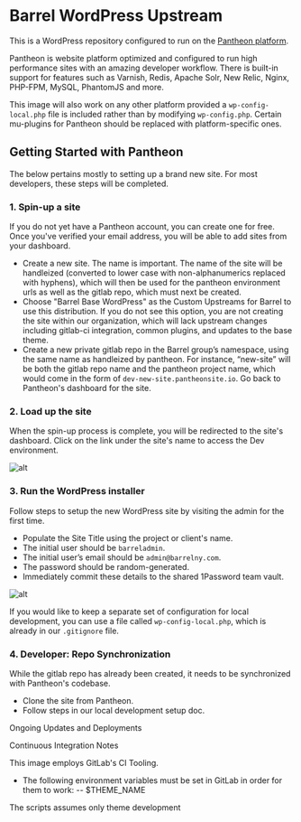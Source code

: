 # Barrel WordPress Upstream

This is a WordPress repository configured to run on the [Pantheon platform](https://pantheon.io).

Pantheon is website platform optimized and configured to run high performance sites with an amazing developer workflow. There is built-in support for features such as Varnish, Redis, Apache Solr, New Relic, Nginx, PHP-FPM, MySQL, PhantomJS and more. 

This image will also work on any other platform provided a `wp-config-local.php` file is included rather than by modifying `wp-config.php`. Certain mu-plugins for Pantheon should be replaced with platform-specific ones.

## Getting Started with Pantheon 

The below pertains mostly to setting up a brand new site. For most developers, these steps will be completed. 

### 1. Spin-up a site

If you do not yet have a Pantheon account, you can create one for free. Once you've verified your email address, you will be able to add sites from your dashboard. 

- Create a new site. The name is important. The name of the site will be handleized (converted to lower case with non-alphanumerics replaced with hyphens), which will then be used for the pantheon environment urls as well as the gitlab repo, which must next be created.
- Choose "Barrel Base WordPress" as the Custom Upstreams for Barrel to use this distribution. If you do not see this option, you are not creating the site within our organization, which will lack upstream changes including gitlab-ci integration, common plugins, and updates to the base theme.
- Create a new private gitlab repo in the Barrel group’s namespace, using the same name as handleized by pantheon. For instance, “new-site” will be both the gitlab repo name and the pantheon project name, which would come in the form of `dev-new-site.pantheonsite.io`. Go back to Pantheon's dashboard for the site.

### 2. Load up the site

When the spin-up process is complete, you will be redirected to the site's dashboard. Click on the link under the site's name to access the Dev environment.

![alt](http://i.imgur.com/2wjCj9j.png?1, '')

### 3. Run the WordPress installer 

Follow steps to setup the new WordPress site by visiting the admin for the first time.

- Populate the Site Title using the project or client's name.
- The initial user should be `barreladmin`.
- The initial user’s email should be `admin@barrelny.com`.
- The password should be random-generated.
- Immediately commit these details to the shared 1Password team vault.

![alt](http://i.imgur.com/4EOcqYN.png, '')

If you would like to keep a separate set of configuration for local development, you can use a file called `wp-config-local.php`, which is already in our `.gitignore` file.

### 4. Developer: Repo Synchronization

While the gitlab repo has already been created, it needs to be synchronized with Pantheon's codebase.

- Clone the site from Pantheon.
- Follow steps in our local development setup doc.


Ongoing Updates and Deployments

Continuous Integration Notes

This image employs GitLab's CI Tooling.

- The following environment variables must be set in GitLab in order for them to work:
-- $THEME_NAME

The scripts assumes only theme development
